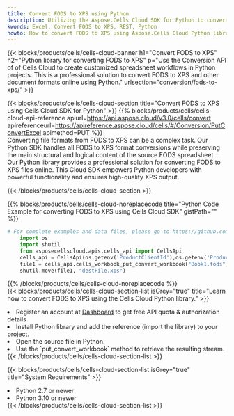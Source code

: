 ```yaml
---
title: Convert FODS to XPS using Python 
description: Utilizing the Aspose.Cells Cloud SDK for Python to convert a FODS format file to a XPS format file. 
kwords: Excel, Convert FODS to XPS, REST, Python
howto: How to convert FODS to XPS using Aspose.Cells Cloud Python library.
---
```



{{< blocks/products/cells/cells-cloud-banner h1="Convert FODS to XPS" h2="Python library for converting FODS to XPS" p="Use the Conversion API of of Cells Cloud to create customized spreadsheet workflows in Python projects. This is a professional solution to convert FODS to XPS and other document formats online using Python." urlsection="conversion/fods-to-xps/" >}}

{{< blocks/products/cells/cells-cloud-section  title="Convert FODS to XPS using Cells Cloud SDK for Python" >}}
{{% blocks/products/cells/cells-cloud-api-reference  apiurl=https://api.aspose.cloud/v3.0/cells/convert  apireferenceurl=https://apireference.aspose.cloud/cells/#/Conversion/PutConvertExcel  apimethod=PUT %}}
<br/>
Converting file formats from FODS to XPS can be a complex task. Our Python SDK handles all FODS to XPS format conversions while preserving the main structural and logical content of the source FODS spreadsheet. Our Python library provides a professional solution for converting FODS to XPS files online. This Cloud SDK empowers Python developers with powerful functionality and ensures high-quality XPS output.

{{< /blocks/products/cells/cells-cloud-section >}}

{{% blocks/products/cells/cells-cloud-noreplacecode title="Python Code Example for converting FODS to XPS using Cells Cloud SDK" gistPath="" %}}
 
```python
# For complete examples and data files, please go to https://github.com/aspose-cells-cloud/aspose-cells-cloud-python/
    import os
    import shutil
    from asposecellscloud.apis.cells_api import CellsApi
    cells_api = CellsApi(os.getenv('ProductClientId'),os.getenv('ProductClientSecret'))
    file1 = cells_api.cells_workbook_put_convert_workbook("Book1.fods",format="xps")
    shutil.move(file1, "destFile.xps")     
```
 
{{% /blocks/products/cells/cells-cloud-noreplacecode  %}}
<br/>
{{< blocks/products/cells/cells-cloud-section-list isGrey="true"  title="Learn how to convert FODS to XPS using the Cells Cloud Python library." >}}
<li>Register an account at <a href="https://dashboard.aspose.cloud/">Dashboard</a> to get free API quota & authorization details</li>
<li>Install Python library and add the reference (import the library) to your project.</li>
<li>Open the source file in Python.</li>
<li>Use the `put_convert_workbook` method to retrieve the resulting stream.</li>
{{< /blocks/products/cells/cells-cloud-section-list >}}

{{< blocks/products/cells/cells-cloud-section-list isGrey="true"  title="System Requirements" >}}
<li>Python 2.7 or newer</li>
<li>Python 3.10 or newer</li>
{{< /blocks/products/cells/cells-cloud-section-list >}}
